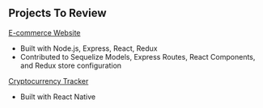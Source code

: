 ## Projects To Review

[E-commerce Website](https://github.com/BeanieBabyDreamLand/BeanieBabyStore)
- Built with Node.js, Express, React, Redux
- Contributed to Sequelize Models, Express Routes, React Components, and Redux store configuration

[Cryptocurrency Tracker](https://github.com/caravl/crypto-tracker)
- Built with React Native
